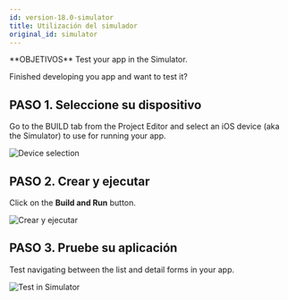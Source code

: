 ```yaml
---
id: version-18.0-simulator
title: Utilización del simulador
original_id: simulator
---
```


<div markdown="1" class = "objectives">
**OBJETIVOS**
Test your app in the Simulator.</div>

Finished developing you app and want to test it?

## PASO 1. Seleccione su dispositivo

Go to the BUILD tab from the Project Editor and select an iOS device (aka the Simulator) to use for running your app.

![Device selection](assets/en/test-build/device-selection-4D-for-ios.png)

## PASO 2. Crear y ejecutar

Click on the **Build and Run** button.

![Crear y ejecutar](assets/en/test-build/build-and-run-4D-for-iOS.png)

## PASO 3. Pruebe su aplicación

Test navigating between the list and detail forms in your app.

![Test in Simulator](assets/en/test-build/simulator-forms-4D-for-iOS.png) 
